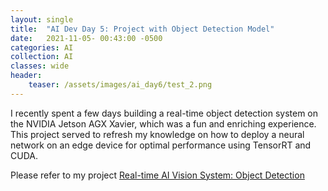 ```yaml
---
layout: single
title:  "AI Dev Day 5: Project with Object Detection Model"
date:   2021-11-05- 00:43:00 -0500
categories: AI
collection: AI
classes: wide
header:
    teaser: /assets/images/ai_day6/test_2.png
--- 
```

I recently spent a few days building a real-time object detection system on the NVIDIA Jetson AGX Xavier, which was a fun and enriching experience. This project served to refresh my knowledge on how to deploy a neural network on an edge device for optimal performance using TensorRT and CUDA.

Please refer to my project <a href="https://junyaopu.github.io/projects/2022-10-20-OD/">Real-time AI Vision System: Object Detection</a>



